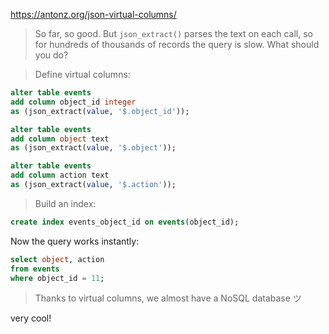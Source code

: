 https://antonz.org/json-virtual-columns/

> So far, so good. But `json_extract()` parses the text on each call, so for hundreds of thousands of records the query is slow. What should you do?

> Define virtual columns:

```sql
alter table events
add column object_id integer
as (json_extract(value, '$.object_id'));

alter table events
add column object text
as (json_extract(value, '$.object'));

alter table events
add column action text
as (json_extract(value, '$.action'));
```

> Build an index:

```sql
create index events_object_id on events(object_id);
```

Now the query works instantly:

```sql
select object, action
from events
where object_id = 11;
```

> Thanks to virtual columns, we almost have a NoSQL database ツ

very cool!